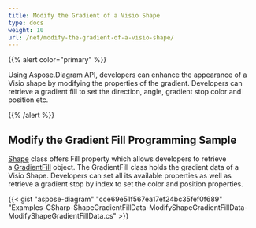 ```yaml
---
title: Modify the Gradient of a Visio Shape
type: docs
weight: 10
url: /net/modify-the-gradient-of-a-visio-shape/
---
```


{{% alert color="primary" %}} 

Using Aspose.Diagram API, developers can enhance the appearance of a Visio shape by modifying the properties of the gradient. Developers can retrieve a gradient fill to set the direction, angle, gradient stop color and position etc.

{{% /alert %}} 
## **Modify the Gradient Fill Programming Sample**
[Shape](http://www.aspose.com/api/net/diagram/aspose.diagram/shape) class offers Fill property which allows developers to retrieve a [GradientFill](http://www.aspose.com/api/net/diagram/aspose.diagram/gradientfill) object. The GradientFill class holds the gradient data of a Visio Shape. Developers can set all its available properties as well as retrieve a gradient stop by index to set the color and position properties.

{{< gist "aspose-diagram" "cce69e51f567ea17ef24bc35fef0f689" "Examples-CSharp-ShapeGradientFillData-ModifyShapeGradientFillData-ModifyShapeGradientFillData.cs" >}}
